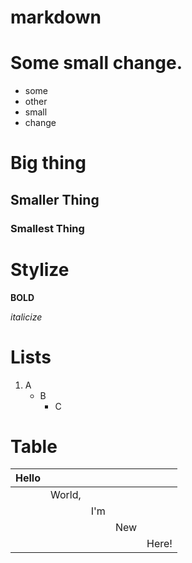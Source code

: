 # markdown

# Some small change.

- some
- other
- small
- change


# Big thing

## Smaller Thing

### Smallest Thing


# Stylize
**BOLD**

*italicize*

# Lists
1. A
    - B
        * C
            

# Table
| Hello |        |     |     |       |
|-------|--------|-----|-----|-------|
|       | World, |     |     |       |
|       |        | I'm |     |       |
|       |        |     | New |       |
|       |        |     |     | Here! |
